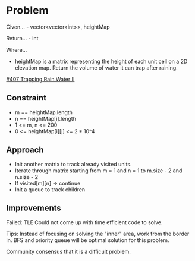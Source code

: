 
# Problem
Given...
    - vector\<vector\<int>>, heightMap

Return...
    - int

Where...
- heightMap is a matrix representing the height of each unit cell on a 2D 
elevation map. Return the volume of water it can trap after raining.

[\#407 Trapping Rain Water II](https://leetcode.com/problems/trapping-rain-water-ii/description/?envType=daily-question&envId=2025-10-03)

## Constraint
- m == heightMap.length
- n == heightMap\[i].length
- 1 <= m, n <= 200
- 0 <= heightMap\[i]\[j] <= 2 * 10^4

## Approach
- Init another matrix to track already visited units. 
- Iterate through matrix starting from m = 1 and n = 1 to m.size - 2 and 
n.size - 2
- If visited\[m]\[n] -> continue
- Init a queue to track children

## Improvements
Failed: TLE
Could not come up with time efficient code to solve.

Tips:
Instead of focusing on solving the "inner" area, work from the border in. BFS
and priority queue will be optimal solution for this problem.

Community consensus that it is a difficult problem.

